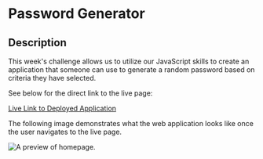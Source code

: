 # Password Generator

## Description

This week's challenge allows us to utilize our JavaScript skills to create an application that someone can use to generate a random password based on criteria they have selected. 

See below for the direct link to the live page:

[Live Link to Deployed Application](https://linhntran.github.io/password-generator/)

The following image demonstrates what the web application looks like once the user navigates to the live page. 

![A preview of homepage.](./assets/images/preview.gif)